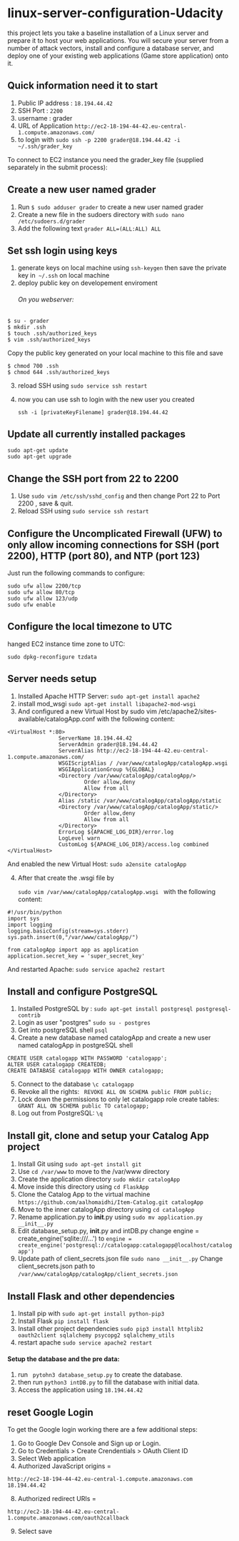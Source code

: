 # linux-server-configuration-Udacity


this project lets you take a baseline installation of a Linux server and prepare it to host your web applications. You will secure your server from a number of attack vectors, install and configure a database server, and deploy one of your existing web applications (Game store application) onto it.



## Quick information need it to start

1. Public IP address : ````18.194.44.42````
2. SSH Port : ````2200````
2. username : grader
4. URL of Application	````http://ec2-18-194-44-42.eu-central-1.compute.amazonaws.com/````
6. to login with ````sudo ssh -p 2200 grader@18.194.44.42 -i ~/.ssh/grader_key```` 


To connect to EC2 instance you need the grader_key file (supplied separately in the submit process):





## Create a new user named grader
1. Run ````$ sudo adduser grader```` to create a new user named grader
2. Create a new file in the sudoers directory with ````sudo nano /etc/sudoers.d/grader````
3. Add the following text  ````grader ALL=(ALL:ALL) ALL ````


## Set ssh login using keys
1. generate keys on local machine using ````ssh-keygen```` then save the private key in```` ~/.ssh```` on local machine
2. deploy public key on developement enviroment
     ###### On you webserver:
````
$ su - grader
$ mkdir .ssh
$ touch .ssh/authorized_keys
$ vim .ssh/authorized_keys 
````
Copy the public key generated on your local machine to this file and save 
````
$ chmod 700 .ssh
$ chmod 644 .ssh/authorized_keys 
 ````

3. reload SSH using ````sudo service ssh restart````
4. now you can use ssh to login with the new user you created

     ````ssh -i [privateKeyFilename] grader@18.194.44.42````

## Update all currently installed packages
````
sudo apt-get update
sudo apt-get upgrade
````


## Change the SSH port from 22 to 2200
1. Use ````sudo vim /etc/ssh/sshd_config```` and then change Port 22 to Port 2200 , save & quit.
2. Reload SSH using ````sudo service ssh restart````






## Configure the Uncomplicated Firewall (UFW) to only allow incoming connections for SSH (port 2200), HTTP (port 80), and NTP (port 123)
Just run the following commands to configure: 
````
sudo ufw allow 2200/tcp
sudo ufw allow 80/tcp
sudo ufw allow 123/udp
sudo ufw enable
````


## Configure the local timezone to UTC
hanged EC2 instance time zone to UTC:

````sudo dpkg-reconfigure tzdata````

## Server needs setup

1. Installed Apache HTTP Server: ````sudo apt-get install apache2````
2. install mod_wsgi ````sudo apt-get install libapache2-mod-wsgi````
3. And configured a new Virtual Host by sudo vim /etc/apache2/sites-available/catalogApp.conf with the following content:
````
<VirtualHost *:80>
                ServerName 18.194.44.42
                ServerAdmin grader@18.194.44.42
                ServerAlias http://ec2-18-194-44-42.eu-central-1.compute.amazonaws.com/
                WSGIScriptAlias / /var/www/catalogApp/catalogApp.wsgi
                WSGIApplicationGroup %{GLOBAL}
                <Directory /var/www/catalogApp/catalogApp/>
                        Order allow,deny
                        Allow from all
                </Directory>
                Alias /static /var/www/catalogApp/catalogApp/static
                <Directory /var/www/catalogApp/catalogApp/static/>
                        Order allow,deny
                        Allow from all
                </Directory>
                ErrorLog ${APACHE_LOG_DIR}/error.log
                LogLevel warn
                CustomLog ${APACHE_LOG_DIR}/access.log combined
</VirtualHost>
````



And enabled the new Virtual Host:
````sudo a2ensite catalogApp````

4. After that create the .wsgi file by

   ````sudo vim /var/www/catalogApp/catalogApp.wsgi ```` with the following content:
````
#!/usr/bin/python
import sys
import logging
logging.basicConfig(stream=sys.stderr)
sys.path.insert(0,"/var/www/catalogApp/")

from catalogApp import app as application
application.secret_key = 'super_secret_key'
````
And restarted Apache: ````sudo service apache2 restart````

## Install and configure PostgreSQL
1. Installed PostgreSQL by : ````sudo apt-get install postgresql postgresql-contrib````
2. Login as user "postgres" ````sudo su - postgres````
3. Get into postgreSQL shell ````psql````
4. Create a new database named catalogApp and create a new user named catalogApp in postgreSQL shell
````
CREATE USER catalogapp WITH PASSWORD 'catalogapp';
ALTER USER catalogapp CREATEDB;
CREATE DATABASE catalogapp WITH OWNER catalogapp;

````
5. Connect to the database ```` \c catalogapp  ```` 
6. Revoke all the rights: ```` REVOKE ALL ON SCHEMA public FROM public;```` 
7. Lock down the permissions to only let catalogapp role create tables: ```` GRANT ALL ON SCHEMA public TO catalogapp;````
8. Log out from PostgreSQL: ````\q````

## Install git, clone and setup your Catalog App project
1. Install Git using ````sudo apt-get install git````
2. Use ````cd /var/www```` to move to the /var/www directory
3. Create the application directory ````sudo mkdir catalogApp````
4. Move inside this directory using  ````cd FlaskApp ````
5. Clone the Catalog App to the virtual machine ````https://github.com/aalhomaidhi/Item-Catalog.git catalogApp ````
6. Move to the inner catalogApp directory using ````cd catalogApp````
7. Rename application.py to __init__.py using  ````sudo mv application.py __init__.py ````
8. Edit database_setup.py, __init__.py and intDB.py
change engine = create_engine('sqlite:///...') to ````engine = create_engine('postgresql://catalogapp:catalogapp@localhost/catalogapp')````
9. Update path of client_secrets.json file
````sudo nano __init__.py````
Change client_secrets.json path to ````/var/www/catalogApp/catalogApp/client_secrets.json````


## Install Flask and other dependencies
1. Install pip with ````sudo apt-get install python-pip3````
2. Install Flask ````pip install flask````
3. Install other project dependencies ````sudo pip3 install httplib2 oauth2client sqlalchemy psycopg2 sqlalchemy_utils````
4. restart apache ````sudo service apache2 restart````





#### Setup the database and the pre data:
1. run ```` pytohn3 database_setup.py```` to create the database.
2. then run ````python3 intDB.py```` to fill the database with initial data.
4. Access the application using ````18.194.44.42````



## reset Google Login
To get the Google login working there are a few additional steps:

1. Go to Google Dev Console and Sign up or Login.
3. Go to Credentials > Create Crendentials > OAuth Client ID
5. Select Web application
7. Authorized JavaScript origins = 
````
http://ec2-18-194-44-42.eu-central-1.compute.amazonaws.com	
18.194.44.42	
````
8. Authorized redirect URIs =
```` 
http://ec2-18-194-44-42.eu-central-1.compute.amazonaws.com/oauth2callback	

````
9. Select save






